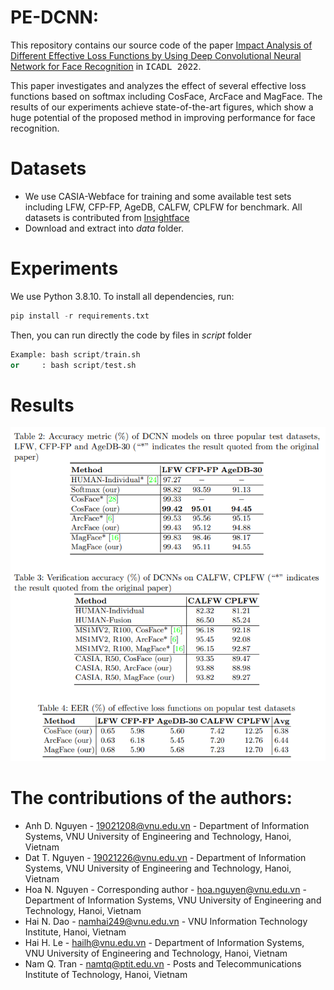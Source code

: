 # PE-DCNN:
This repository contains our source code of the paper [Impact Analysis of Different Effective Loss Functions by Using Deep Convolutional Neural Network for Face Recognition](https://link.springer.com/chapter/10.1007/978-3-031-21756-2_8) in <kbd>ICADL 2022</kbd>.

This paper investigates and analyzes the effect of several effective loss functions based on softmax including CosFace, ArcFace and MagFace. 
The results of our experiments achieve state-of-the-art figures, which show a huge potential of the proposed method in improving performance for face recognition.



# Datasets
- We use CASIA-Webface  for training and some available test sets including LFW, CFP-FP, AgeDB, CALFW, CPLFW for benchmark. All datasets is contributed from [Insightface](https://github.com/deepinsight/insightface/tree/master/recognition/_datasets_)
- Download and extract into _data_ folder. 

# Experiments
We use Python 3.8.10. To install all dependencies, run:
```python
pip install -r requirements.txt
```

Then, you can run directly the code by files in _script_ folder 

```python
Example: bash script/train.sh
or	   : bash script/test.sh
```

# Results

![short-fig1](./assets/short-results.png)


# The contributions of the authors:

* Anh D. Nguyen - 19021208@vnu.edu.vn  - Department of Information Systems, VNU University of Engineering and Technology, Hanoi, Vietnam
* Dat T. Nguyen - 19021226@vnu.edu.vn - Department of Information Systems, VNU University of Engineering and Technology, Hanoi, Vietnam
* Hoa N. Nguyen - Corresponding author - hoa.nguyen@vnu.edu.vn - Department of Information Systems, VNU University of Engineering and Technology, Hanoi, Vietnam
* Hai N. Dao    - namhai249@vnu.edu.vn - VNU Information Technology Institute, Hanoi, Vietnam
* Hai H. Le		- hailh@vnu.edu.vn - Department of Information Systems, VNU University of Engineering and Technology, Hanoi, Vietnam
* Nam Q. Tran   - namtq@ptit.edu.vn - Posts and Telecommunications Institute of Technology, Hanoi, Vietnam
